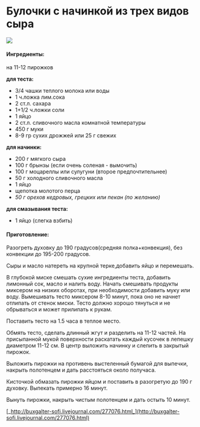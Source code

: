 # Булочки с начинкой из трех видов сыра

![](https://s-media-cache-ak0.pinimg.com/564x/54/8b/f9/548bf97b23310652ccc3eb243dce7056.jpg)

#### Ингредиенты:

на 11-12 пирожков

**для теста:**

* 3/4 чашки теплого молока или воды
* 1 ч.ложка лим.сока
* 2 ст.л. сахара
* 1+1/2 ч.ложки соли
* 1 яйцо
* 2 ст.л.  сливочного масла комнатной температуры
* 450 г муки
* 8-9 гр сухих дрожжей или 25 г свежих

**для начинки:**

* 200 г мягкого сыра
* 100 г брынзы \(если очень соленая - вымочить\)
* 100 г моцареллы или сулугуни \(второе предпочтительнее\)
* 50 г холодного сливочного масла
* 1 яйцо
* щепотка молотого перца
* _50 г орехов кедровых, грецких или пекан \(по желанию\)_

**для смазывания теста:**

* 1 яйцо \(слегка взбить\)

#### Приготовление:

Разогреть духовку до 190 градусов\(средняя полка+конвекция\), без конвекции до 195-200 градусов.

Сыры и масло натереть на крупной терке,добавить яйцо и перемешать.

В глубокой миске смешать сухие ингредиенты теста, добавить лимонный сок, масло и налить воду. Начать смешивать продукты миксером на низких оборотах, при необходимости добавить муку или воду. Вымешивать тесто миксером 8-10 минут, пока оно не начнет отлипать от стенок миски. Тесто должно хорошо тянуться и не обрываться и может прилипать к рукам.

Поставить тесто на 1.5 часа в теплое место.

Обмять тесто, сделать длинный жгут и разделить на 11-12 частей. На присыпанной мукой поверхности раскатать каждый кусочек в лепешку диаметром 11-12 см. В центр выложить начинку и слепить в закрытый пирожок.

Выложить пирожки на противень выстеленный бумагой для выпечки, накрыть полотенцем и дать расстояться около получаса.

Кисточкой обмазать пирожки яйцом и поставить в разогретую до 190 г духовку. Выпекать примерно 16 минут.

Вынуть пирожки, накрыть чистым полотенцем и дать остыть 10 минут.

[_http://buxgalter-sofi.livejournal.com/277076.html_](http://buxgalter-sofi.livejournal.com/277076.html)

